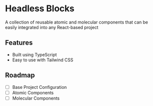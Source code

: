 # Headless Blocks
A collection of reusable atomic and molecular components that can be easily integrated into any React-based project

## Features
- Built using TypeScript
- Easy to use with Tailwind CSS


## Roadmap
- [ ] Base Project Configuration
- [ ] Atomic Components
- [ ] Molecular Components

